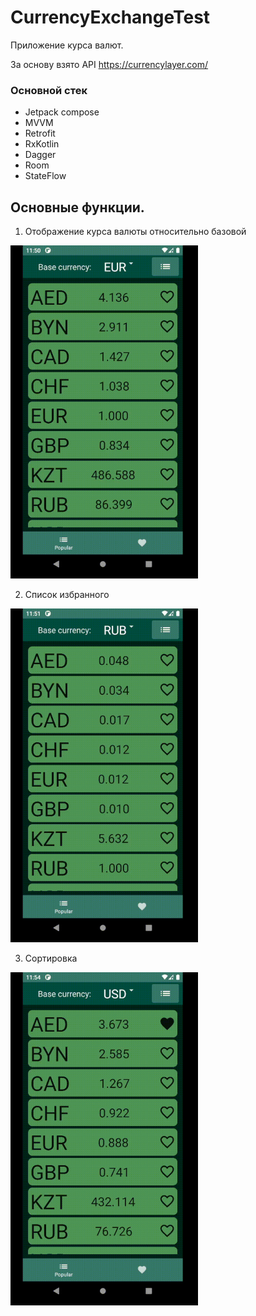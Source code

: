# CurrencyExchangeTest 
Приложение курса валют. 

За основу взято API https://currencylayer.com/

### Основной стек
+ Jetpack compose
+ MVVM
+ Retrofit
+ RxKotlin
+ Dagger
+ Room
+ StateFlow



## Основные функции.

1. Отображение курса валюты относительно базовой
 <img src="/выбор.gif" width="300">

2. Список избранного
 <img src="/избранное.gif" width="300">

3. Сортировка

 <img src="/сортировка.gif" width="300">
